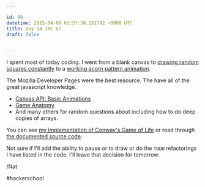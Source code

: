 ```yaml
---

id: 99
datetime: 2015-04-08 01:57:38.181792 +0000 UTC
title: Day 14 (RC 6)
draft: false


---
```


I spent most of today coding. I went from a blank canvas to [drawing random squares constantly](https://twitter.com/icco/status/585534884313227265) to a [working acorn pattern animation](https://twitter.com/icco/status/585619015634178048).

The Mozilla Developer Pages were the best resource. The have all of the great javascript knowledge.

 - [Canvas API: Basic Animations](https://developer.mozilla.org/en-US/docs/Web/API/Canvas_API/Tutorial/Basic_animations)
 - [Game Anatomy](https://developer.mozilla.org/en-US/docs/Games/Anatomy)
 - And many others for random questions about including how to do deep copies of arrays.

You can see [my implementation of Conway's Game of Life](https://icco.github.io/life/) or read through [the documented source code](https://icco.github.io/life/docs/).

Not sure if I'll add the ability to pause or to draw or do the `TODO` refactorings I have listed in the code. I'll leave that decision for tomorrow.

/Nat

#hackerschool

